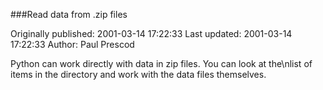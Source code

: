 ###Read data from .zip files

Originally published: 2001-03-14 17:22:33
Last updated: 2001-03-14 17:22:33
Author: Paul Prescod

Python can work directly with data in zip files. You can look at the\nlist of items in the directory and work with the data files themselves.